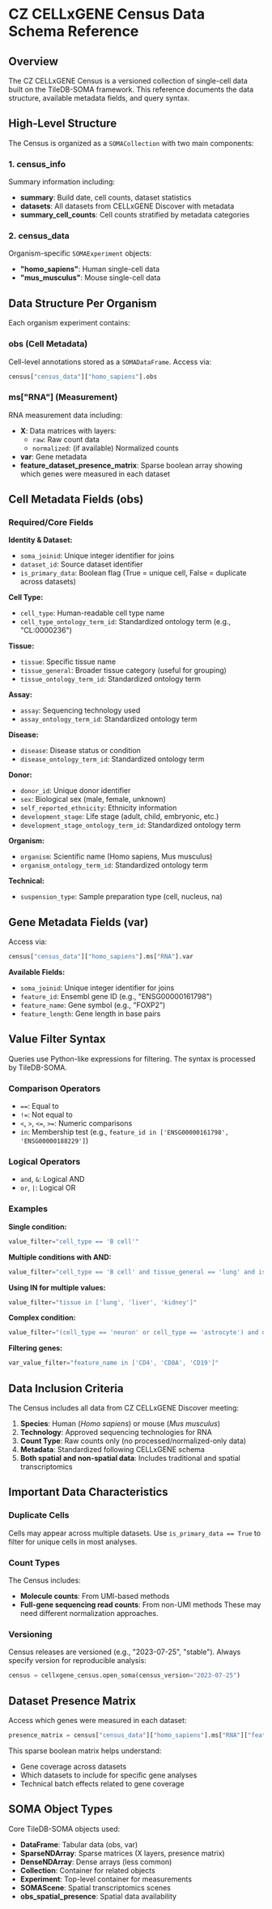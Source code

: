 # CZ CELLxGENE Census Data Schema Reference

## Overview

The CZ CELLxGENE Census is a versioned collection of single-cell data built on the TileDB-SOMA framework. This reference documents the data structure, available metadata fields, and query syntax.

## High-Level Structure

The Census is organized as a `SOMACollection` with two main components:

### 1. census_info
Summary information including:
- **summary**: Build date, cell counts, dataset statistics
- **datasets**: All datasets from CELLxGENE Discover with metadata
- **summary_cell_counts**: Cell counts stratified by metadata categories

### 2. census_data
Organism-specific `SOMAExperiment` objects:
- **"homo_sapiens"**: Human single-cell data
- **"mus_musculus"**: Mouse single-cell data

## Data Structure Per Organism

Each organism experiment contains:

### obs (Cell Metadata)
Cell-level annotations stored as a `SOMADataFrame`. Access via:
```python
census["census_data"]["homo_sapiens"].obs
```

### ms["RNA"] (Measurement)
RNA measurement data including:
- **X**: Data matrices with layers:
  - `raw`: Raw count data
  - `normalized`: (if available) Normalized counts
- **var**: Gene metadata
- **feature_dataset_presence_matrix**: Sparse boolean array showing which genes were measured in each dataset

## Cell Metadata Fields (obs)

### Required/Core Fields

**Identity & Dataset:**
- `soma_joinid`: Unique integer identifier for joins
- `dataset_id`: Source dataset identifier
- `is_primary_data`: Boolean flag (True = unique cell, False = duplicate across datasets)

**Cell Type:**
- `cell_type`: Human-readable cell type name
- `cell_type_ontology_term_id`: Standardized ontology term (e.g., "CL:0000236")

**Tissue:**
- `tissue`: Specific tissue name
- `tissue_general`: Broader tissue category (useful for grouping)
- `tissue_ontology_term_id`: Standardized ontology term

**Assay:**
- `assay`: Sequencing technology used
- `assay_ontology_term_id`: Standardized ontology term

**Disease:**
- `disease`: Disease status or condition
- `disease_ontology_term_id`: Standardized ontology term

**Donor:**
- `donor_id`: Unique donor identifier
- `sex`: Biological sex (male, female, unknown)
- `self_reported_ethnicity`: Ethnicity information
- `development_stage`: Life stage (adult, child, embryonic, etc.)
- `development_stage_ontology_term_id`: Standardized ontology term

**Organism:**
- `organism`: Scientific name (Homo sapiens, Mus musculus)
- `organism_ontology_term_id`: Standardized ontology term

**Technical:**
- `suspension_type`: Sample preparation type (cell, nucleus, na)

## Gene Metadata Fields (var)

Access via:
```python
census["census_data"]["homo_sapiens"].ms["RNA"].var
```

**Available Fields:**
- `soma_joinid`: Unique integer identifier for joins
- `feature_id`: Ensembl gene ID (e.g., "ENSG00000161798")
- `feature_name`: Gene symbol (e.g., "FOXP2")
- `feature_length`: Gene length in base pairs

## Value Filter Syntax

Queries use Python-like expressions for filtering. The syntax is processed by TileDB-SOMA.

### Comparison Operators
- `==`: Equal to
- `!=`: Not equal to
- `<`, `>`, `<=`, `>=`: Numeric comparisons
- `in`: Membership test (e.g., `feature_id in ['ENSG00000161798', 'ENSG00000188229']`)

### Logical Operators
- `and`, `&`: Logical AND
- `or`, `|`: Logical OR

### Examples

**Single condition:**
```python
value_filter="cell_type == 'B cell'"
```

**Multiple conditions with AND:**
```python
value_filter="cell_type == 'B cell' and tissue_general == 'lung' and is_primary_data == True"
```

**Using IN for multiple values:**
```python
value_filter="tissue in ['lung', 'liver', 'kidney']"
```

**Complex condition:**
```python
value_filter="(cell_type == 'neuron' or cell_type == 'astrocyte') and disease != 'normal'"
```

**Filtering genes:**
```python
var_value_filter="feature_name in ['CD4', 'CD8A', 'CD19']"
```

## Data Inclusion Criteria

The Census includes all data from CZ CELLxGENE Discover meeting:

1. **Species**: Human (*Homo sapiens*) or mouse (*Mus musculus*)
2. **Technology**: Approved sequencing technologies for RNA
3. **Count Type**: Raw counts only (no processed/normalized-only data)
4. **Metadata**: Standardized following CELLxGENE schema
5. **Both spatial and non-spatial data**: Includes traditional and spatial transcriptomics

## Important Data Characteristics

### Duplicate Cells
Cells may appear across multiple datasets. Use `is_primary_data == True` to filter for unique cells in most analyses.

### Count Types
The Census includes:
- **Molecule counts**: From UMI-based methods
- **Full-gene sequencing read counts**: From non-UMI methods
These may need different normalization approaches.

### Versioning
Census releases are versioned (e.g., "2023-07-25", "stable"). Always specify version for reproducible analysis:
```python
census = cellxgene_census.open_soma(census_version="2023-07-25")
```

## Dataset Presence Matrix

Access which genes were measured in each dataset:
```python
presence_matrix = census["census_data"]["homo_sapiens"].ms["RNA"]["feature_dataset_presence_matrix"]
```

This sparse boolean matrix helps understand:
- Gene coverage across datasets
- Which datasets to include for specific gene analyses
- Technical batch effects related to gene coverage

## SOMA Object Types

Core TileDB-SOMA objects used:
- **DataFrame**: Tabular data (obs, var)
- **SparseNDArray**: Sparse matrices (X layers, presence matrix)
- **DenseNDArray**: Dense arrays (less common)
- **Collection**: Container for related objects
- **Experiment**: Top-level container for measurements
- **SOMAScene**: Spatial transcriptomics scenes
- **obs_spatial_presence**: Spatial data availability

